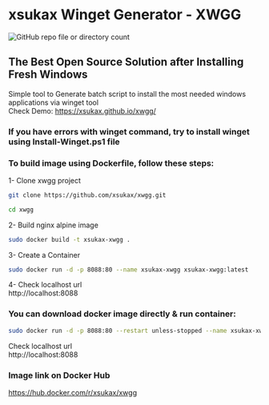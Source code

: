# xsukax Winget Generator - XWGG
![GitHub repo file or directory count](https://img.shields.io/github/directory-file-count/xsukax/xwgg)
## The Best Open Source Solution after Installing Fresh Windows
Simple tool to Generate batch script to install the most needed windows applications via winget tool<br />
Check Demo: https://xsukax.github.io/xwgg/
### If you have errors with winget command, try to install winget using Install-Winget.ps1 file
### To build image using Dockerfile, follow these steps:
1- Clone xwgg project
```sh
git clone https://github.com/xsukax/xwgg.git
```
```sh
cd xwgg
```
2- Build nginx alpine image
```sh
sudo docker build -t xsukax-xwgg .
```
3- Create a Container
```sh
sudo docker run -d -p 8088:80 --name xsukax-xwgg xsukax-xwgg:latest
```
4- Check localhost url<br/>
http://localhost:8088
### You can download docker image directly & run container:
```sh
sudo docker run -d -p 8088:80 --restart unless-stopped --name xsukax-xwgg xsukax/xwgg:latest
```
Check localhost url<br/>
http://localhost:8088

### Image link on Docker Hub<br/>
https://hub.docker.com/r/xsukax/xwgg
